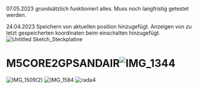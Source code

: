 07.05.2023 grundsätzlich funktioniert alles. Muss noch langfristig getestet werden.

24.04.2023 Speichern von aktuellen position hinzugefügt. Anzeigen von zu letzt gespeicherten koordinaten beim einschalten hinzugefügt.
![Untitled Sketch_Steckplatine](https://user-images.githubusercontent.com/129496325/236700124-46d7fe73-69d1-4283-b1b1-2424511b8b7e.jpg)




# M5CORE2GPSANDAIR![IMG_1344](https://user-images.githubusercontent.com/129496325/229068565-389678f0-ad86-49e5-bc7d-db1d0826b2a7.jpg)
![IMG_1509(2)](https://user-images.githubusercontent.com/129496325/233853725-04cf95e2-14f4-43bc-9962-313a6bf8428c.jpg)
![IMG_1584](https://user-images.githubusercontent.com/129496325/235685607-d11da85b-6bd8-4756-be1f-365f830d68df.jpg)
![rada4](https://user-images.githubusercontent.com/129496325/233991142-cb275db3-9894-495c-b66c-805d6c9ea020.png)
